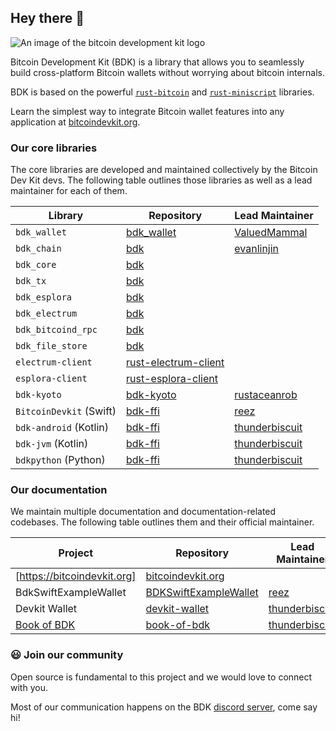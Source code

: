 ## Hey there 👋

![An image of the bitcoin development kit logo](https://github.com/bitcoindevkit/.github/blob/master/profile/bdk-banner.png?raw=true)

Bitcoin Development Kit (BDK) is a library that allows you to seamlessly build cross-platform Bitcoin wallets without worrying about bitcoin internals.

BDK is based on the powerful [`rust-bitcoin`](https://github.com/rust-bitcoin/rust-bitcoin) and [`rust-miniscript`](https://github.com/rust-bitcoin/rust-miniscript) libraries.

Learn the simplest way to integrate Bitcoin wallet features into any application at [bitcoindevkit.org](https://bitcoindevkit.org/).

### Our core libraries

The core libraries are developed and maintained collectively by the Bitcoin Dev Kit devs. The following table outlines those libraries as well as a lead maintainer for each of them.

| Library                 | Repository                                                                    | Lead Maintainer    |
| ----------------------- | ----------------------------------------------------------------------------- | ------------------ |
| `bdk_wallet`            | [bdk_wallet](https://github.com/bitcoindevkit/bdk_wallet)                            | [ValuedMammal]     |
| `bdk_chain`             | [bdk](https://github.com/bitcoindevkit/bdk)                                   | [evanlinjin]       |
| `bdk_core`              | [bdk](https://github.com/bitcoindevkit/bdk)                                   |                    |
| `bdk_tx`                | [bdk](https://github.com/bitcoindevkit/bdk-tx)                                |                    |
| `bdk_esplora`           | [bdk](https://github.com/bitcoindevkit/bdk)                                   |                    |
| `bdk_electrum`          | [bdk](https://github.com/bitcoindevkit/bdk)                                   |                    |
| `bdk_bitcoind_rpc`      | [bdk](https://github.com/bitcoindevkit/bdk)                                   |                    |
| `bdk_file_store`        | [bdk](https://github.com/bitcoindevkit/bdk)                                   |                    |
| `electrum-client`       | [rust-electrum-client](https://github.com/bitcoindevkit/rust-electrum-client) |                    |
| `esplora-client`        | [rust-esplora-client](https://github.com/bitcoindevkit/rust-esplora-client)   |                    |
| `bdk-kyoto`             | [bdk-kyoto](https://github.com/bitcoindevkit/bdk-kyoto)                       | [rustaceanrob]     |
| `BitcoinDevkit` (Swift) | [bdk-ffi](https://github.com/bitcoindevkit/bdk-ffi)                           | [reez]             |
| `bdk-android` (Kotlin)  | [bdk-ffi](https://github.com/bitcoindevkit/bdk-ffi)                           | [thunderbiscuit]   |
| `bdk-jvm` (Kotlin)      | [bdk-ffi](https://github.com/bitcoindevkit/bdk-ffi)                           | [thunderbiscuit]   |
| `bdkpython` (Python)    | [bdk-ffi](https://github.com/bitcoindevkit/bdk-ffi)                           | [thunderbiscuit]   |

### Our documentation

We maintain multiple documentation and documentation-related codebases. The following table outlines them and their official maintainer.

| Project                               | Repository                  | Lead Maintainer  |
| ------------------------------------- | --------------------------- | ---------------- |
| [https://bitcoindevkit.org]           | [bitcoindevkit.org]         |                  |
| BdkSwiftExampleWallet                 | [BDKSwiftExampleWallet]     | [reez]           |
| Devkit Wallet                         | [devkit-wallet]             | [thunderbiscuit] |
| [Book of BDK](https://bookofbdk.com)  | [book-of-bdk]               | [thunderbiscuit] |

### 😃 Join our community

Open source is fundamental to this project and we would love to connect with you.

Most of our communication happens on the BDK [discord server](https://discord.gg/UbTmGbNF3M), come say hi!

[ValuedMammal]: https://github.com/ValuedMammal 
[LagginTimes]: https://github.com/LagginTimes
[evanlinjin]: https://github.com/evanlinjin
[reez]: https://github.com/reez
[thunderbiscuit]: https://github.com/thunderbiscuit
[rustaceanrob]: https://github.com/rustaceanrob

[https://bitcoindevkit.org]: https://bitcoindevkit.org
[bitcoindevkit.org]: https://github.com/bitcoindevkit/bitcoindevkit.org
[BDKSwiftExampleWallet]: https://github.com/bitcoindevkit/BDKSwiftExampleWallet
[devkit-wallet]: https://github.com/bitcoindevkit/devkit-wallet
[book-of-bdk]: https://github.com/bitcoindevkit/book-of-bdk
